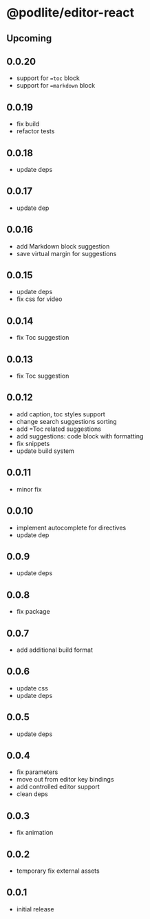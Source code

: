# @podlite/editor-react

## Upcoming

## 0.0.20

- support for `=toc` block
- support for `=markdown` block

## 0.0.19

- fix build
- refactor tests

## 0.0.18

- update deps

## 0.0.17

- update dep

## 0.0.16

- add Markdown block suggestion
- save virtual margin for suggestions

## 0.0.15

- update deps
- fix css for video

## 0.0.14

- fix Toc suggestion

## 0.0.13

- fix Toc suggestion

## 0.0.12

- add caption, toc styles support
- change search suggestions sorting
- add =Toc related suggestions
- add suggestions: code block with formatting
- fix snippets
- update build system

## 0.0.11

- minor fix

## 0.0.10

- implement autocomplete for directives
- update dep

## 0.0.9

- update deps

## 0.0.8

- fix package

## 0.0.7

- add additional build format

## 0.0.6

- update css
- update deps

## 0.0.5

- update deps

## 0.0.4

- fix parameters
- move out from editor key bindings
- add controlled editor support
- clean deps

## 0.0.3

- fix animation

## 0.0.2

- temporary fix external assets

## 0.0.1

- initial release
